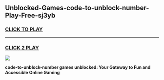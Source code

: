 
## Unblocked-Games-code-to-unblock-number-Play-Free-sj3yb
<h3>
<a href="https://premium76.site?title=code-to-unblock-number&ref=12A">CLICK TO PLAY</a></h3>
<hr>

<h3>
<a href="https://premium76.site?title=code-to-unblock-number&ref=12A">CLICK 2 PLAY</a>
  
</h3>

<a href="https://premium76.site?title=code-to-unblock-number&ref=12A"><img src="https://clearcache.store/games.png"></a>


**code-to-unblock-number games unblocked: Your Gateway to Fun and Accessible Online Gaming**
